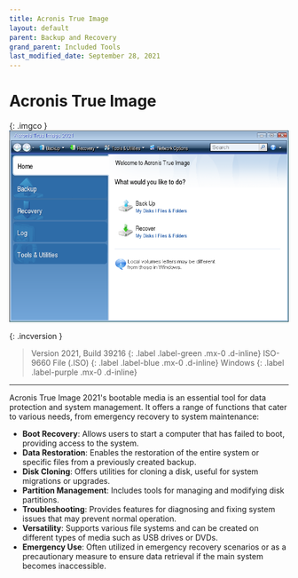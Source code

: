 ```yaml
---
title: Acronis True Image
layout: default
parent: Backup and Recovery
grand_parent: Included Tools
last_modified_date: September 28, 2021
---
```


# Acronis True Image

{: .imgco }
![](/assets/screens/acronis-true-image.png)


{: .incversion }
> Version 2021, Build 39216
> {: .label .label-green .mx-0 .d-inline}
> ISO-9660 File (.ISO)
> {: .label .label-blue .mx-0 .d-inline}
> Windows
> {: .label .label-purple .mx-0 .d-inline}

---

Acronis True Image 2021's bootable media is an essential tool for data protection and system management. It offers a range of functions that cater to various needs, from emergency recovery to system maintenance:

* **Boot Recovery**: Allows users to start a computer that has failed to boot, providing access to the system.
* **Data Restoration**: Enables the restoration of the entire system or specific files from a previously created backup.
* **Disk Cloning**: Offers utilities for cloning a disk, useful for system migrations or upgrades.
* **Partition Management**: Includes tools for managing and modifying disk partitions.
* **Troubleshooting**: Provides features for diagnosing and fixing system issues that may prevent normal operation.
* **Versatility**: Supports various file systems and can be created on different types of media such as USB drives or DVDs.
* **Emergency Use**: Often utilized in emergency recovery scenarios or as a precautionary measure to ensure data retrieval if the main system becomes inaccessible.